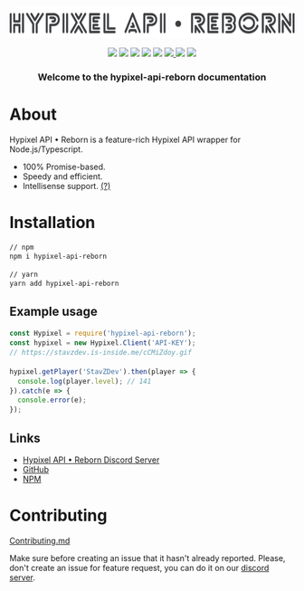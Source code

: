 <div align="center">
<img src="https://raw.githubusercontent.com/Hypixel-API-Reborn/hypixel-api-reborn.github.io/master/static/default-monochrome-white.png">

<a href="https://discord.gg/NSEBNMM"><img src="https://discordapp.com/api/guilds/660416184252104705/embed.png"></a> <a href="https://travis-ci.org/StavZ/hypixel-api-reborn"><img src="https://flat.badgen.net/travis/hypixel-api-reborn/hypixel-api-reborn"></a> <a href="https://app.codacy.com/gh/Hypixel-API-Reborn/hypixel-api-reborn?utm_source=github.com&utm_medium=referral&utm_content=Hypixel-API-Reborn/hypixel-api-reborn&utm_campaign=Badge_Grade"> <img src="https://flat.badgen.net/codacy/grade/71cd7e95499b496cb2dd11c29b9def33/master"></a> <img src="https://flat.badgen.net/npm/node/hypixel-api-reborn"> <img src="https://flat.badgen.net/npm/v/hypixel-api-reborn"> <img src="https://flat.badgen.net/npm/license/hypixel-api-reborn"><a href="https://github.com/Hypixel-API-Reborn/hypixel-api-reborn"> <img src="https://flat.badgen.net/github/stars/hypixel-api-reborn/hypixel-api-reborn"></a> <a href="https://www.npmjs.com/package/hypixel-api-reborn"><img src="https://nodei.co/npm/hypixel-api-reborn.png?compact=true"></a>
<br>

<h3>Welcome to the hypixel-api-reborn documentation</h3>
</div>

# About

Hypixel API • Reborn is a feature-rich Hypixel API wrapper for Node.js/Typescript.
<br/>
- 100% Promise-based. <br/>
- Speedy and efficient. <br/>
- Intellisense support. [(?)](https://code.visualstudio.com/docs/editor/intellisense)


# Installation

```
// npm
npm i hypixel-api-reborn

// yarn
yarn add hypixel-api-reborn
```
## Example usage

```js
const Hypixel = require('hypixel-api-reborn');
const hypixel = new Hypixel.Client('API-KEY');
// https://stavzdev.is-inside.me/cCMiZdoy.gif

hypixel.getPlayer('StavZDev').then(player => {
  console.log(player.level); // 141
}).catch(e => {
  console.error(e);
});
```

## Links
- [Hypixel API • Reborn Discord Server](https://discord.gg/NSEBNMM)
- [GitHub](https://github.com/Hypixel-API-Reborn)
- [NPM](https://www.npmjs.com/package/hypixel-api-reborn)

# Contributing
[Contributing.md](https://github.com/Hypixel-API-Reborn/hypixel-api-reborn/blob/master/.github/CONTRIBUTING.md)

Make sure before creating an issue that it hasn't already reported. Please, don't create an issue for feature request, you can do it on our [discord server](https://discord.gg/NSEBNMM).